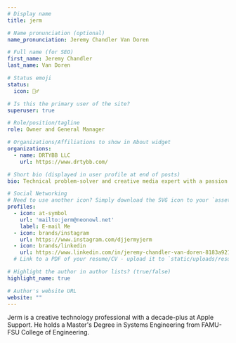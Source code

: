 ```yaml
---
# Display name
title: jerm

# Name pronunciation (optional)
name_pronunciation: Jeremy Chandler Van Doren

# Full name (for SEO)
first_name: Jeremy Chandler
last_name: Van Doren

# Status emoji
status:
  icon: 🧙‍♂️

# Is this the primary user of the site?
superuser: true

# Role/position/tagline
role: Owner and General Manager

# Organizations/Affiliations to show in About widget
organizations:
  - name: DRTYBB LLC
    url: https://www.drtybb.com/

# Short bio (displayed in user profile at end of posts)
bio: Technical problem-solver and creative media expert with a passion for STEM Edu-tainment.

# Social Networking
# Need to use another icon? Simply download the SVG icon to your `assets/media/icons/` folder.
profiles:
  - icon: at-symbol
    url: 'mailto:jerm@neonowl.net'
    label: E-mail Me
  - icon: brands/instagram
    url: https://www.instagram.com/djjermyjerm 
  - icon: brands/linkedin
    url: https://www.linkedin.com/in/jeremy-chandler-van-doren-8183a9211/
  # Link to a PDF of your resume/CV - upload it to `static/uploads/resume.pdf`

# Highlight the author in author lists? (true/false)
highlight_name: true

# Author's website URL
website: ""
---
```


Jerm is a creative technology professional with a decade-plus at Apple Support. He holds a Master's Degree in Systems Engineering from FAMU-FSU College of Engineering.
